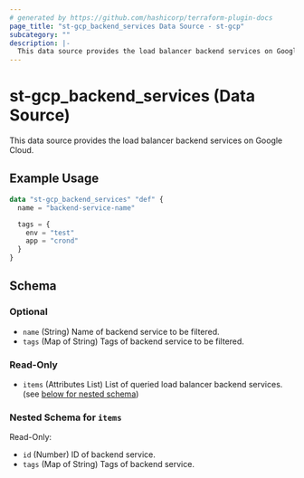 ```yaml
---
# generated by https://github.com/hashicorp/terraform-plugin-docs
page_title: "st-gcp_backend_services Data Source - st-gcp"
subcategory: ""
description: |-
  This data source provides the load balancer backend services on Google Cloud.
---
```


# st-gcp_backend_services (Data Source)

This data source provides the load balancer backend services on Google Cloud.

## Example Usage

```terraform
data "st-gcp_backend_services" "def" {
  name = "backend-service-name"

  tags = {
    env = "test"
    app = "crond"
  }
}
```

<!-- schema generated by tfplugindocs -->
## Schema

### Optional

- `name` (String) Name of backend service to be filtered.
- `tags` (Map of String) Tags of backend service to be filtered.

### Read-Only

- `items` (Attributes List) List of queried load balancer backend services. (see [below for nested schema](#nestedatt--items))

<a id="nestedatt--items"></a>
### Nested Schema for `items`

Read-Only:

- `id` (Number) ID of backend service.
- `tags` (Map of String) Tags of backend service.


